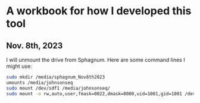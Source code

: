 # A workbook for how I developed this tool
Nov. 8th, 2023
---

I will unmount the drive from Sphagnum. Here are some command lines I might use:
```bash
sudo mkdir /media/sphagnum_Nov8th2023
umounts /media/johnsonseq
sudo mount /dev/sdf1 /media/johnsonseq/
sudo mount -o rw,auto,user,fmask=0022,dmask=0000,uid=1001,gid=1001 /dev/sdc1 /media/johnsonseq/

```